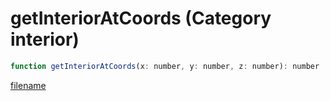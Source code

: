 # getInteriorAtCoords (Category interior)

```js
function getInteriorAtCoords(x: number, y: number, z: number): number
```

[filename](getInteriorAtCoords_m.md ':include')